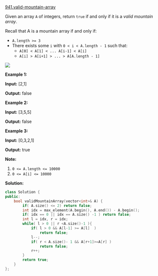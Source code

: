 [941.valid-mountain-array](https://leetcode.com/problems/valid-mountain-array/)  

Given an array `A` of integers, return `true` if and only if it is a _valid mountain array_.

Recall that A is a mountain array if and only if:

*   `A.length >= 3`
*   There exists some `i` with `0 < i < A.length - 1` such that:
    *   `A[0] < A[1] < ... A[i-1] < A[i]`
    *   `A[i] > A[i+1] > ... > A[A.length - 1]`

  
![](https://assets.leetcode.com/uploads/2019/10/20/hint_valid_mountain_array.png)

**Example 1:**

  
**Input:** \[2,1\]
  
**Output:** false
  

**Example 2:**

  
**Input:** \[3,5,5\]
  
**Output:** false
  

**Example 3:**

  
**Input:** \[0,3,2,1\]
  
**Output:** true

**Note:**

1.  `0 <= A.length <= 10000`
2.  `0 <= A[i] <= 10000`  



**Solution:**  

```cpp
class Solution {
public:
    bool validMountainArray(vector<int>& A) {
        if( A.size() <= 2) return false;
        int idx = max_element(A.begin(), A.end()) - A.begin();
        if( idx == 0 || idx == A.size() -1 ) return false;
        int l = idx, r = idx;
        while( l > 0 || r <A.size()-1 ){
            if( l > 0 && A[l-1] >= A[l]  )
                return false;
            l--;
            if( r < A.size()- 1 && A[r+1]>=A[r] )
                return false;
            r++;
        }
        return true;
    }
};
```
      